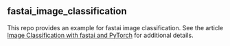 ## fastai_image_classification
This repo provides an example for fastai image classification. See the article [Image Classification with fastai and PyTorch](https://toddkeech.com/?content=2) for additional details. 
